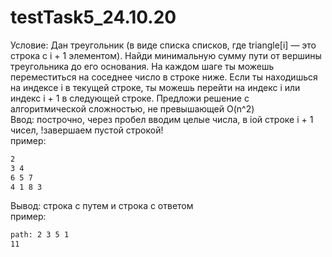 # testTask5_24.10.20
Условие:
Дан треугольник (в виде списка списков, где triangle[i] — это строка с i + 1 элементом). Найди минимальную сумму пути от вершины треугольника до его основания.
На каждом шаге ты можешь переместиться на соседнее число в строке ниже. Если ты находишься на индексе i в текущей строке, ты можешь перейти на индекс i или индекс i + 1 в следующей строке.
Предложи решение с алгоритмической сложностью, не превышающей O(n^2)<br>
Ввод: построчно, через пробел вводим целые числа, в iой строке i + 1 чисел, !завершаем пустой строкой!<br>
пример:
```bash
2
3 4
6 5 7
4 1 8 3

```
Вывод: строка с путем и строка с ответом<br>
пример:
```bash
path: 2 3 5 1 
11
```
